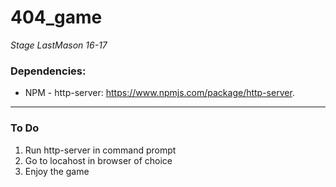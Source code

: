 # 404_game
*Stage LastMason 16-17*


### Dependencies:
* NPM - http-server: https://www.npmjs.com/package/http-server.
---
### To Do
1. Run http-server in command prompt
2. Go to locahost in browser of choice
3. Enjoy the game
